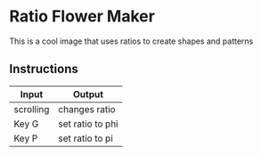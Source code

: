 # Ratio Flower Maker

This is a cool image that uses ratios to create shapes and patterns

## Instructions

| Input | Output |
| ----- | ------ |
| scrolling | changes ratio |
| Key G | set ratio to phi |
| Key P | set ratio to pi |
